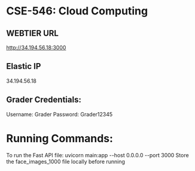 # CSE-546: Cloud Computing 

## WEBTIER URL
http://34.194.56.18:3000

## Elastic IP
34.194.56.18

## Grader Credentials:
Username: Grader
Password: Grader12345

# Running Commands:
To run the Fast API file: uvicorn main:app --host 0.0.0.0 --port 3000
Store the face_images_1000 file locally before running